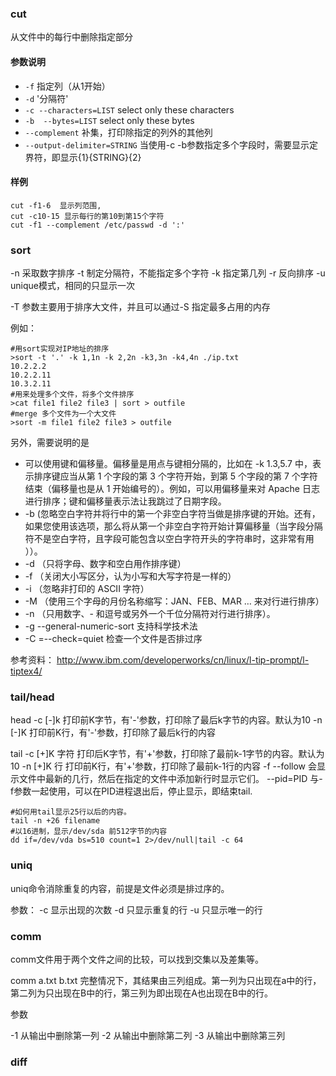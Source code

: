 ### cut

从文件中的每行中删除指定部分

#### 参数说明

* `-f` 指定列（从1开始）
* `-d` '分隔符'
* `-c --characters=LIST` select only these characters
* `-b  --bytes=LIST` select only these bytes
* `--complement` 补集，打印除指定的列外的其他列
* `--output-delimiter=STRING` 当使用-c -b参数指定多个字段时，需要显示定界符，即显示{1}{STRING}{2}

#### 样例

```
cut -f1-6  显示列范围,
cut -c10-15 显示每行的第10到第15个字符
cut -f1 --complement /etc/passwd -d ':'
```

### sort

-n 采取数字排序
-t 制定分隔符，不能指定多个字符
-k 指定第几列
-r 反向排序
-u unique模式，相同的只显示一次

-T 参数主要用于排序大文件，并且可以通过-S 指定最多占用的内存

例如：

    #用sort实现对IP地址的排序
    >sort -t '.' -k 1,1n -k 2,2n -k3,3n -k4,4n ./ip.txt
    10.2.2.2
    10.2.2.11
    10.3.2.11
    #用来处理多个文件，将多个文件排序
    >cat file1 file2 file3 | sort > outfile
    #merge 多个文件为一个大文件
    >sort -m file1 file2 file3 > outfile

另外，需要说明的是
- 可以使用键和偏移量。偏移量是用点与键相分隔的，比如在 -k 1.3,5.7 中，表示排序键应当从第 1 个字段的第 3 个字符开始，到第 5 个字段的第 7 个字符结束（偏移量也是从 1 开始编号的）。例如，可以用偏移量来对 Apache 日志进行排序；键和偏移量表示法让我跳过了日期字段。
- -b (忽略空白字符并将行中的第一个非空白字符当做是排序键的开始。还有，如果您使用该选项，那么将从第一个非空白字符开始计算偏移量（当字段分隔符不是空白字符，且字段可能包含以空白字符开头的字符串时，这非常有用
））。
- -d （只将字母、数字和空白用作排序键）
- -f （关闭大小写区分，认为小写和大写字符是一样的）
- -i （忽略非打印的 ASCII 字符）
- -M （使用三个字母的月份名称缩写：JAN、FEB、MAR … 来对行进行排序）
- -n （只用数字、- 和逗号或另外一个千位分隔符对行进行排序）。
- -g  --general-numeric-sort 支持科学技术法
- -C  =--check=quiet 检查一个文件是否排过序

参考资料：
http://www.ibm.com/developerworks/cn/linux/l-tip-prompt/l-tiptex4/

### tail/head ###

head
-c [-]k 打印前K字节，有'-'参数，打印除了最后k字节的内容。默认为10
-n [-]K 打印前K行，有'-'参数，打印除了最后k行的内容

tail
-c [+]K 字符 打印后K字节，有'+'参数，打印除了最前k-1字节的内容。默认为10
-n [+]K 行   打印前K行，有'+'参数，打印除了最前k-1行的内容
-f --follow 会显示文件中最新的几行，然后在指定的文件中添加新行时显示它们。
--pid=PID 与-f参数一起使用，可以在PID进程退出后，停止显示，即结束tail.

```
#如何用tail显示25行以后的内容。
tail -n +26 filename
#以16进制，显示/dev/sda 前512字节的内容
dd if=/dev/vda bs=510 count=1 2>/dev/null|tail -c 64
```


### uniq

uniq命令消除重复的内容，前提是文件必须是排过序的。

参数：
-c 显示出现的次数
-d 只显示重复的行
-u 只显示唯一的行

### comm

comm文件用于两个文件之间的比较，可以找到交集以及差集等。

comm a.txt b.txt 完整情况下，其结果由三列组成。第一列为只出现在a中的行，第二列为只出现在B中的行，第三列为即出现在A也出现在B中的行。

参数

-1 从输出中删除第一列
-2 从输出中删除第二列
-3 从输出中删除第三列


### diff
